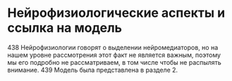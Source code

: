 # Нейрофизиологические аспекты и ссылка на модель

438 Нейрофизиологии говорят о выделении нейромедиаторов, но на нашем уровне рассмотрения этот факт не является важным, поэтому мы его подробно не рассматриваем, в том числе чтобы не распылять внимание.
439 Модель была представлена в разделе 2.
